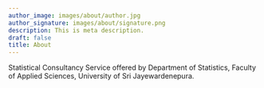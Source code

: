 ```yaml
---
author_image: images/about/author.jpg
author_signature: images/about/signature.png
description: This is meta description.
draft: false
title: About
---
```


Statistical Consultancy Service offered by Department of Statistics, Faculty of Applied Sciences, University of Sri Jayewardenepura.